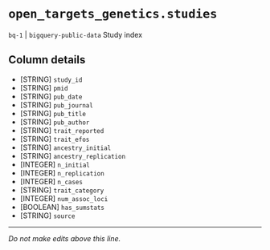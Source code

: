 # `open_targets_genetics.studies`
`bq-1` | `bigquery-public-data`
Study index

## Column details
* [STRING]    `study_id`
* [STRING]    `pmid`
* [STRING]    `pub_date`
* [STRING]    `pub_journal`
* [STRING]    `pub_title`
* [STRING]    `pub_author`
* [STRING]    `trait_reported`
* [STRING]    `trait_efos`
* [STRING]    `ancestry_initial`
* [STRING]    `ancestry_replication`
* [INTEGER]   `n_initial`
* [INTEGER]   `n_replication`
* [INTEGER]   `n_cases`
* [STRING]    `trait_category`
* [INTEGER]   `num_assoc_loci`
* [BOOLEAN]   `has_sumstats`
* [STRING]    `source`

-------------------------------------------------------------------------------
*Do not make edits above this line.*
